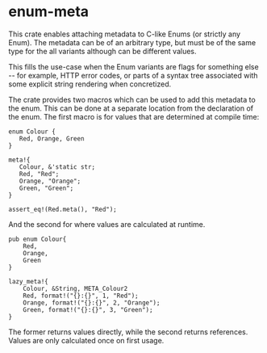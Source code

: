 enum-meta
=========

This crate enables attaching metadata to C-like Enums (or strictly any
Enum). The metadata can be of an arbitrary type, but must be of the
same type for the all variants although can be different values.

This fills the use-case when the Enum variants are flags for something
else -- for example, HTTP error codes, or parts of a syntax tree
associated with some explicit string rendering when concretized.

The crate provides two macros which can be used to add this metadata
to the enum. This can be done at a separate location from the
declaration of the enum. The first macro is for values that are
determined at compile time:


    enum Colour {
       Red, Orange, Green
    }

    meta!{
       Colour, &'static str;
       Red, "Red";
       Orange, "Orange";
       Green, "Green";
    }

    assert_eq!(Red.meta(), "Red");


And the second for where values are calculated at runtime.

    pub enum Colour{
        Red,
        Orange,
        Green
    }

    lazy_meta!{
        Colour, &String, META_Colour2
        Red, format!("{}:{}", 1, "Red");
        Orange, format!("{}:{}", 2, "Orange");
        Green, format!("{}:{}", 3, "Green");
    }

The former returns values directly, while the second returns
references. Values are only calculated once on first usage.
